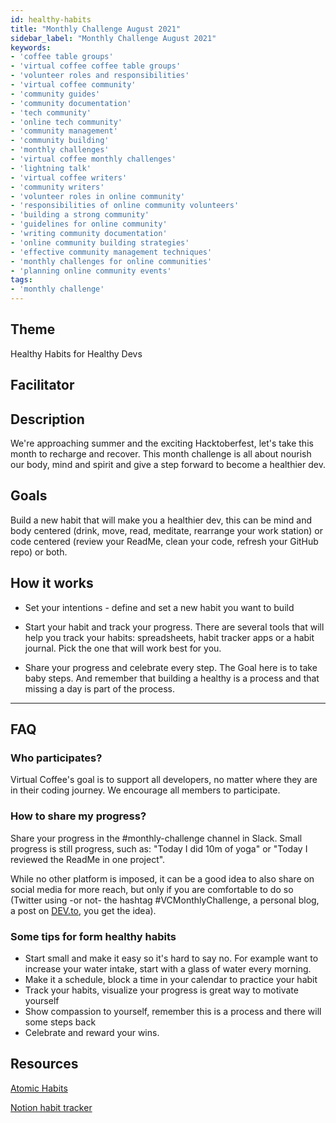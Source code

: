 ```yaml
---
id: healthy-habits
title: "Monthly Challenge August 2021"
sidebar_label: "Monthly Challenge August 2021"
keywords: 
- 'coffee table groups'
- 'virtual coffee coffee table groups'
- 'volunteer roles and responsibilities'
- 'virtual coffee community'
- 'community guides'
- 'community documentation'
- 'tech community'
- 'online tech community'
- 'community management'
- 'community building'
- 'monthly challenges'
- 'virtual coffee monthly challenges'
- 'lightning talk'
- 'virtual coffee writers'
- 'community writers'
- 'volunteer roles in online community'
- 'responsibilities of online community volunteers'
- 'building a strong community'
- 'guidelines for online community'
- 'writing community documentation'
- 'online community building strategies'
- 'effective community management techniques'
- 'monthly challenges for online communities'
- 'planning online community events'
tags: 
- 'monthly challenge'
---
```


## Theme

Healthy Habits for Healthy Devs

## Facilitator

## Description

We're approaching summer and the exciting Hacktoberfest, let's take this month to recharge and recover.
This month challenge is all about nourish our body, mind and spirit and give a step forward to become a healthier dev.

## Goals

Build a new habit that will make you a healthier dev, this can be mind and body centered (drink, move, read, meditate, rearrange your work station) or code centered (review your ReadMe, clean your code, refresh your GitHub repo) or both.

## How it works

- Set your intentions - define and set a new habit you want to build

- Start your habit and track your progress. There are several tools that will help you track your habits: spreadsheets, habit tracker apps or a habit journal. Pick the one that will work best for you.

- Share your progress and celebrate every step. The Goal here is to take baby steps. And remember that building a healthy is a process and that missing a day is part of the process.

---

## FAQ

### Who participates?

Virtual Coffee's goal is to support all developers, no matter where they are in their coding journey. We encourage all members to participate.

### How to share my progress?

Share your progress in the #monthly-challenge channel in Slack. Small progress is still progress, such as: "Today I did 10m of yoga" or "Today I reviewed the ReadMe in one project".

While no other platform is imposed, it can be a good idea to also share on social media for more reach, but only if you are comfortable to do so (Twitter using -or not- the hashtag #VCMonthlyChallenge, a personal blog, a post on [DEV.to](https://dev.to/), you get the idea).

### Some tips for form healthy habits

- Start small and make it easy so it's hard to say no. For example want to increase your water intake, start with a glass of water every morning.
- Make it a schedule, block a time in your calendar to practice your habit
- Track your habits, visualize your progress is great way to motivate yourself
- Show compassion to yourself, remember this is a process and there will some steps back
- Celebrate and reward your wins.

## Resources

[Atomic Habits](https://jamesclear.com/atomic-habits)

[Notion habit tracker](https://www.notion.so/58490c6abed4434289a86c6b3f802a68?v=006fa35bf496459395c0340db453fa07)
